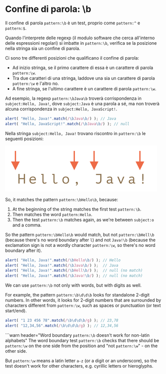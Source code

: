 # Confine di parola: \b

Il confine di parola `pattern:\b` è un test, proprio come `pattern:^` e `pattern:$`.

Quando l'interprete delle regexp (il modulo software che cerca all'interno delle espressioni regolari) si imbatte in `pattern:\b`, verifica se la posizione nella stringa sia un confine di parola.

Ci sono tre differenti posizioni che qualificano il confine di parola:

- Ad inizio stringa, se il primo carattere di essa è un carattere di parola `pattern:\w`.
- Tra due caratteri di una stringa, laddove una sia un carattere di parola `pattern:\w` e l'altro no.
- A fine stringa, se l'ultimo carattere è un carattere di parola `pattern:\w`.

Ad esempio, la regexp `pattern:\bJava\b` troverà corrispondenza in `subject:Hello, Java!`, dove `subject:Java` è una parola a sé, ma non troverà alcuna corrispondenza in `subject:Hello, JavaScript!`.

```js run
alert( "Hello, Java!".match(/\bJava\b/) ); // Java
alert( "Hello, JavaScript!".match(/\bJava\b/) ); // null
```

Nella stringa `subject:Hello, Java!` trovano riscontro in `pattern:\b` le seguenti posizioni:

![](hello-java-boundaries.svg)

So, it matches the pattern `pattern:\bHello\b`, because:

1. At the beginning of the string matches the first test `pattern:\b`.
2. Then matches the word `pattern:Hello`.
3. Then the test `pattern:\b` matches again, as we're between `subject:o` and a comma.

So the pattern `pattern:\bHello\b` would match, but not `pattern:\bHell\b` (because there's no word boundary after `l`) and not `Java!\b` (because the exclamation sign is not a wordly character `pattern:\w`, so there's no word boundary after it).

```js run
alert( "Hello, Java!".match(/\bHello\b/) ); // Hello
alert( "Hello, Java!".match(/\bJava\b/) );  // Java
alert( "Hello, Java!".match(/\bHell\b/) );  // null (no match)
alert( "Hello, Java!".match(/\bJava!\b/) ); // null (no match)
```

We can use `pattern:\b` not only with words, but with digits as well.

For example, the pattern `pattern:\b\d\d\b` looks for standalone 2-digit numbers. In other words, it looks for 2-digit numbers that are surrounded by characters different from `pattern:\w`, such as spaces or punctuation (or text start/end).

```js run
alert( "1 23 456 78".match(/\b\d\d\b/g) ); // 23,78
alert( "12,34,56".match(/\b\d\d\b/g) ); // 12,34,56
```

```warn header="Word boundary `pattern:\b` doesn't work for non-latin alphabets"
The word boundary test `pattern:\b` checks that there should be `pattern:\w` on the one side from the position and "not `pattern:\w`" - on the other side.

But `pattern:\w` means a latin letter `a-z` (or a digit or an underscore), so the test doesn't work for other characters, e.g. cyrillic letters or hieroglyphs.
```
